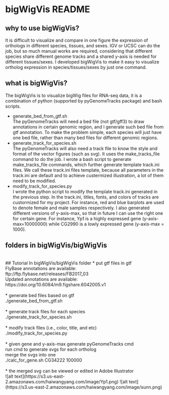 # bigWigVis README
## why to use bigWigVis?
It is difficult to visualize and compare in one figure the expression of orthologs in different species, tissues, and sexes. IGV or UCSC can do the job, but so much manual works are required, considering that different species share different genome tracks and a shared y-axis is needed for different tissues/sexes. I developed bigWigVis to make it easy to visualize ortholog expression in species/tissues/sexes by just one command.<br> 
## what is bigWigVis?
The bigWigVis is to visualize bigWig files for RNA-seq data, it is a combination of python (supported by pyGenomeTracks package) and bash scripts. 
* generate_bed_from_gtf.sh<br>
The pyGenomeTracks will need a bed file (not gtf/gff3) to draw annotations in certain genomic region, and I generate such bed file from gtf annotation.  To make the problem simple, each species will just have one bed file, rather than many bed files for different genomic regions.
* generate_track_for_species.sh<br>
The pyGenomeTracks will also need a track file to know the style and format of the vector figures (such as svg). It uses the make_tracks_file command to do the job.  I wrote a bash script to generate make_tracks_file commands, which further generate template track.ini files.  We call these track.ini files template, because all parameters in the track.ini are default and to achieve custermized illustration, a lot of them need to be modified.
* modify_track_for_species.py<br>
I wrote the python script to modify the template track.ini generated in the previous step.  In the track.ini, titles, fonts, and colors of tracks are custormized for my project. For instance, red and blue barplots are used to denote female and male samples respectively. I also generated different versions of y-axis-max, so that in future I can use the right one for certain gene. For instance, Yp1 is a highly expressed gene (y-axis-max=10000000) while CG2990 is a lowly expressed gene (y-axis-max = 1000).

## folders in bigWigVis/bigWigVis

<br>
## Tutorial
In bigWigVis/bigWigVis folder
* put gtf files in gtf<br>
FlyBase annotations are available:<br>
ftp://ftp.flybase.net/releases/FB2017_03<br>
Updated annotations are available:<br>
https://doi.org/10.6084/m9.figshare.6042005.v1<br>
<br>
* generate bed files based on gtf<br>
./generate_bed_from_gtf.sh<br>
<br>
* generate track files for each species<br>
./generate_track_for_species.sh<br>
<br>
* modify track files (i.e., color, title, and etc)<br>
./modify_track_for_species.py<br>
<br>
* given gene and y-axis-max generate pyGenomeTracks cmd<br>
run cmd to generate svgs for each ortholog<br>
merge the svgs into one<br>
./calc_for_gene.sh CG34222 100000<br>
<br>
* the merged svg can be viewed or edited in Adobe Illustrator<br>
![alt text](https://s3.us-east-2.amazonaws.com/haiwangyang.com/image/Yp1.png)
![alt text](https://s3.us-east-2.amazonaws.com/haiwangyang.com/image/sunn.png)

